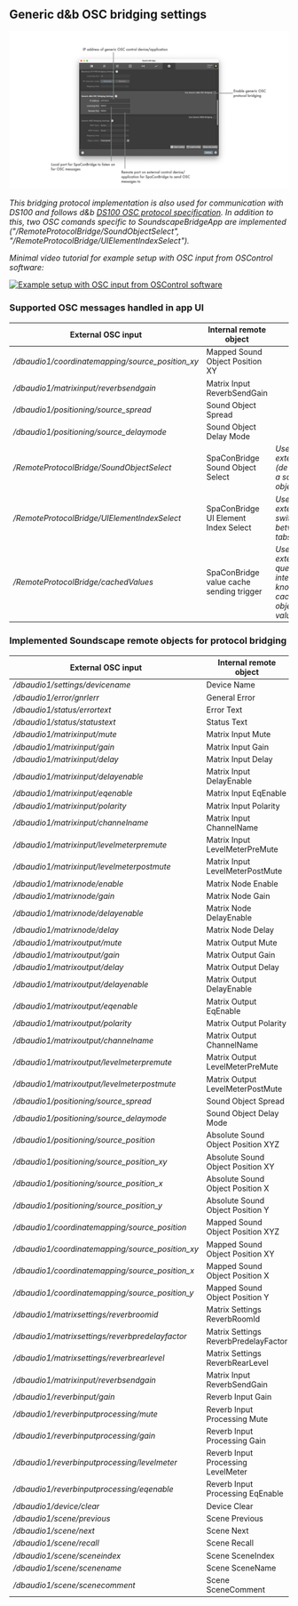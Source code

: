 ## Generic d&b OSC bridging settings

![Showreel.017.png](../Showreel/Showreel.017.png "Generic OSC bridging settings")

_This bridging protocol implementation is also used for communication with DS100 and follows d&b [DS100 OSC protocol specification](https://www.dbaudio.com/assets/products/downloads/manuals-documentation/electronics/dbaudio-osc-protocol-ds100-1.3.0-en.pdf). In addition to this, two OSC comands specific to SoundscapeBridgeApp are implemented ("/RemoteProtocolBridge/SoundObjectSelect", "/RemoteProtocolBridge/UIElementIndexSelect")._

_Minimal video tutorial for example setup with OSC input from OSControl software:_

[![Example setup with OSC input from OSControl software](https://img.youtube.com/vi/burVq2k0ub8/0.jpg)](https://www.youtube.com/watch?v=burVq2k0ub8)


### Supported OSC messages handled in app UI

| External OSC input | Internal remote object | |
| -- | -- | -- |
| _/dbaudio1/coordinatemapping/source_position_xy_ | Mapped Sound Object Position XY      |  |
| _/dbaudio1/matrixinput/reverbsendgain_ | Matrix Input ReverbSendGain          |  |
| _/dbaudio1/positioning/source_spread_ | Sound Object Spread                  |  |
| _/dbaudio1/positioning/source_delaymode_ | Sound Object Delay Mode              |  |
| _/RemoteProtocolBridge/SoundObjectSelect_ | SpaConBridge Sound Object Select | _Used to externally (de-)select a sound object_ |
| _/RemoteProtocolBridge/UIElementIndexSelect_ | SpaConBridge UI Element Index Select | _Used to externally switch between tabs_ |
| _/RemoteProtocolBridge/cachedValues_ | SpaConBridge value cache sending trigger | _Used to externally query all internally known cached object values_ |

### Implemented Soundscape remote objects for protocol bridging

| External OSC input | Internal remote object | |
| -- | -- | -- |
| _/dbaudio1/settings/devicename_ | Device Name
| _/dbaudio1/error/gnrlerr_ | General Error                        |  |
| _/dbaudio1/status/errortext_ | Error Text                           |  |
| _/dbaudio1/status/statustext_ | Status Text                          |  |
| _/dbaudio1/matrixinput/mute_ | Matrix Input Mute                    |  |
| _/dbaudio1/matrixinput/gain_ | Matrix Input Gain                    |  |
| _/dbaudio1/matrixinput/delay_ | Matrix Input Delay                   |  |
| _/dbaudio1/matrixinput/delayenable_ | Matrix Input DelayEnable             |  |
| _/dbaudio1/matrixinput/eqenable_ | Matrix Input EqEnable                |  |
| _/dbaudio1/matrixinput/polarity_ | Matrix Input Polarity                |  |
| _/dbaudio1/matrixinput/channelname_ | Matrix Input ChannelName             |  |
| _/dbaudio1/matrixinput/levelmeterpremute_ | Matrix Input LevelMeterPreMute       |  |
| _/dbaudio1/matrixinput/levelmeterpostmute_ | Matrix Input LevelMeterPostMute      |  |
| _/dbaudio1/matrixnode/enable_ | Matrix Node Enable                   |  |
| _/dbaudio1/matrixnode/gain_ | Matrix Node Gain                     |  |
| _/dbaudio1/matrixnode/delayenable_ | Matrix Node DelayEnable              |  |
| _/dbaudio1/matrixnode/delay_ | Matrix Node Delay                    |  |
| _/dbaudio1/matrixoutput/mute_ | Matrix Output Mute                   |  |
| _/dbaudio1/matrixoutput/gain_ | Matrix Output Gain                   |  |
| _/dbaudio1/matrixoutput/delay_ | Matrix Output Delay                  |  |
| _/dbaudio1/matrixoutput/delayenable_ | Matrix Output DelayEnable            |  |
| _/dbaudio1/matrixoutput/eqenable_ | Matrix Output EqEnable               |  |
| _/dbaudio1/matrixoutput/polarity_ | Matrix Output Polarity               |  |
| _/dbaudio1/matrixoutput/channelname_ | Matrix Output ChannelName            |  |
| _/dbaudio1/matrixoutput/levelmeterpremute_ | Matrix Output LevelMeterPreMute      |  |
| _/dbaudio1/matrixoutput/levelmeterpostmute_ | Matrix Output LevelMeterPostMute     |  |
| _/dbaudio1/positioning/source_spread_ | Sound Object Spread                  |  |
| _/dbaudio1/positioning/source_delaymode_ | Sound Object Delay Mode              |  |
| _/dbaudio1/positioning/source_position_ | Absolute Sound Object Position XYZ   |  |
| _/dbaudio1/positioning/source_position_xy_ | Absolute Sound Object Position XY    |  |
| _/dbaudio1/positioning/source_position_x_ | Absolute Sound Object Position X     |  |
| _/dbaudio1/positioning/source_position_y_ | Absolute Sound Object Position Y     |  |
| _/dbaudio1/coordinatemapping/source_position_ | Mapped Sound Object Position XYZ     |  |
| _/dbaudio1/coordinatemapping/source_position_xy_ | Mapped Sound Object Position XY      |  |
| _/dbaudio1/coordinatemapping/source_position_x_ | Mapped Sound Object Position X       |  |
| _/dbaudio1/coordinatemapping/source_position_y_ | Mapped Sound Object Position Y       |  |
| _/dbaudio1/matrixsettings/reverbroomid_ | Matrix Settings ReverbRoomId         |  |
| _/dbaudio1/matrixsettings/reverbpredelayfactor_ | Matrix Settings ReverbPredelayFactor |  |
| _/dbaudio1/matrixsettings/reverbrearlevel_ | Matrix Settings ReverbRearLevel      |  |
| _/dbaudio1/matrixinput/reverbsendgain_ | Matrix Input ReverbSendGain          |  |
| _/dbaudio1/reverbinput/gain_ | Reverb Input Gain                    |  |
| _/dbaudio1/reverbinputprocessing/mute_ | Reverb Input Processing Mute         |  |
| _/dbaudio1/reverbinputprocessing/gain_ | Reverb Input Processing Gain         |  |
| _/dbaudio1/reverbinputprocessing/levelmeter_ | Reverb Input Processing LevelMeter   |  |
| _/dbaudio1/reverbinputprocessing/eqenable_ | Reverb Input Processing EqEnable     |  |
| _/dbaudio1/device/clear_ | Device Clear                         |  |
| _/dbaudio1/scene/previous_ | Scene Previous                       |  |
| _/dbaudio1/scene/next_ | Scene Next                           |  |
| _/dbaudio1/scene/recall_ | Scene Recall                         |  |
| _/dbaudio1/scene/sceneindex_ | Scene SceneIndex                     |  |
| _/dbaudio1/scene/scenename_ | Scene SceneName                      |  |
| _/dbaudio1/scene/scenecomment_ | Scene SceneComment                   |  |